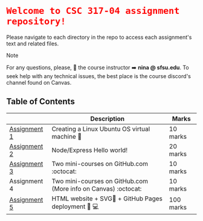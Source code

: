 # <code style="color:red"> Welcome to CSC 317-04 assignment repository!</code>
Please navigate to each directory in the repo to access each assignment's text and related files.
> [!NOTE]
> For any questions, please, 📧 the course instructor ➡️ **nina @ sfsu.edu**.
> To seek help with any technical issues, the best place is the course discord's channel found on Canvas. 

## Table of Contents
|| Description | Marks|
| --- | --- |---|
| [Assignment 1](assignment-1/README.md)| Creating a Linux Ubuntu OS virtual machine 🐧| 10 marks|
| [Assignment 2](assignment-2/README.md)| Node/Express Hello world!|   20 marks|
| [Assignment 3](assignment-3/README.md)| Two mini-courses on GitHub.com :octocat: | 10 marks|
| Assignment 4| Two mini-courses on GitHub.com (More info on Canvas) :octocat: | 10 marks|
| [Assignment 5](assignment-5/README.md)| HTML website + SVG🎨 + GitHub Pages deployment 🚀 💻 | 100 marks|

